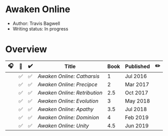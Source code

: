 # Awaken Online

- Author: Travis Bagwell
- Writing status: In progress

# Overview

| 🎧 | 📱 | ✔️ | Title | Book | Published | ✏️ |
| - | - | - | - | - | - | - |
| | ✅ | ✅ | _Awaken Online: Catharsis_ | 1 | Jul 2016 | |
| | ✅ | ✅ | _Awaken Online: Precipce_ | 2 | Mar 2017 | |
| | ✅ | ✅ | _Awaken Online: Retribution_ | 2.5 | Oct 2017 | |
| | ✅ | ✅ | _Awaken Online: Evolution_ | 3 | May 2018 | |
| | ✅ | ✅ | _Awaken Online: Apathy_ | 3.5 | Jul 2018 | |
| | ✅ | ✅ | _Awaken Online: Dominion_ | 4 | Feb 2019 | |
| | ✅ | ✅ | _Awaken Online: Unity_ | 4.5 | Jun 2019 | |
